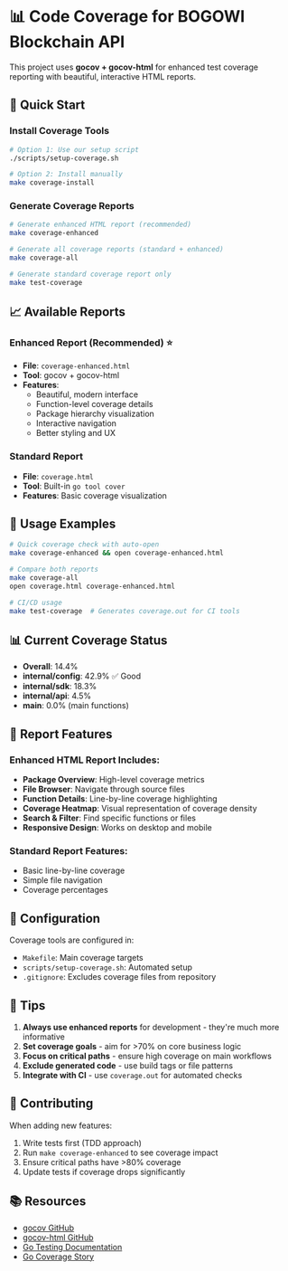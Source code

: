# 📊 Code Coverage for BOGOWI Blockchain API

This project uses **gocov + gocov-html** for enhanced test coverage reporting with beautiful, interactive HTML reports.

## 🚀 Quick Start

### Install Coverage Tools
```bash
# Option 1: Use our setup script
./scripts/setup-coverage.sh

# Option 2: Install manually
make coverage-install
```

### Generate Coverage Reports
```bash
# Generate enhanced HTML report (recommended)
make coverage-enhanced

# Generate all coverage reports (standard + enhanced)
make coverage-all

# Generate standard coverage report only
make test-coverage
```

## 📈 Available Reports

### Enhanced Report (Recommended) ⭐
- **File**: `coverage-enhanced.html`
- **Tool**: gocov + gocov-html
- **Features**: 
  - Beautiful, modern interface
  - Function-level coverage details
  - Package hierarchy visualization
  - Interactive navigation
  - Better styling and UX

### Standard Report
- **File**: `coverage.html` 
- **Tool**: Built-in `go tool cover`
- **Features**: Basic coverage visualization

## 🎯 Usage Examples

```bash
# Quick coverage check with auto-open
make coverage-enhanced && open coverage-enhanced.html

# Compare both reports
make coverage-all
open coverage.html coverage-enhanced.html

# CI/CD usage
make test-coverage  # Generates coverage.out for CI tools
```

## 📊 Current Coverage Status

- **Overall**: 14.4%
- **internal/config**: 42.9% ✅ Good
- **internal/sdk**: 18.3% 
- **internal/api**: 4.5%
- **main**: 0.0% (main functions)

## 🎨 Report Features

### Enhanced HTML Report Includes:
- **Package Overview**: High-level coverage metrics
- **File Browser**: Navigate through source files
- **Function Details**: Line-by-line coverage highlighting
- **Coverage Heatmap**: Visual representation of coverage density
- **Search & Filter**: Find specific functions or files
- **Responsive Design**: Works on desktop and mobile

### Standard Report Features:
- Basic line-by-line coverage
- Simple file navigation
- Coverage percentages

## 🔧 Configuration

Coverage tools are configured in:
- `Makefile`: Main coverage targets
- `scripts/setup-coverage.sh`: Automated setup
- `.gitignore`: Excludes coverage files from repository

## 📝 Tips

1. **Always use enhanced reports** for development - they're much more informative
2. **Set coverage goals** - aim for >70% on core business logic
3. **Focus on critical paths** - ensure high coverage on main workflows
4. **Exclude generated code** - use build tags or file patterns
5. **Integrate with CI** - use `coverage.out` for automated checks

## 🤝 Contributing

When adding new features:
1. Write tests first (TDD approach)
2. Run `make coverage-enhanced` to see coverage impact
3. Ensure critical paths have >80% coverage
4. Update tests if coverage drops significantly

## 📚 Resources

- [gocov GitHub](https://github.com/axw/gocov)
- [gocov-html GitHub](https://github.com/matm/gocov-html)
- [Go Testing Documentation](https://golang.org/pkg/testing/)
- [Go Coverage Story](https://blog.golang.org/cover)
